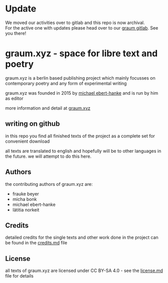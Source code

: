 # Update 
We moved our activities over to gitlab and this repo is now archival.  
For the active one with updates please head over to our [graum gitlab](https://gitlab.com/graum/xyz).
See you there!

# graum.xyz - space for libre text and poetry

graum.xyz is a berlin based publishing project which mainly focusses on contemporary poetry and any form of experimental writing

graum.xyz was founded in 2015 by [michael ebert-hanke](http://www.ebert-hanke.de) and is run by him as editor

more information and detail at [graum.xyz](https://www.graum.xyz)

## writing on github

in this repo you find all finished texts of the project as a complete set for convenient download

all texts are translated to english and hopefully will be to other languages in the future. we will attempt to do this here.

## Authors

the contributing authors of graum.xyz are:
- frauke beyer
- micha bonk
- michael ebert-hanke
- lätitia norkeit

## Credits
detailed credits for the single texts and other work done in the project can be found in the [credits.md](credits.md) file

## License

all texts of graum.xyz are licensed under CC BY-SA 4.0 - see the [license.md](license.md) file for details
